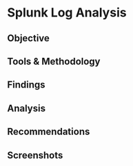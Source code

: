 # Splunk Log Analysis

## Objective

## Tools & Methodology

## Findings

## Analysis

## Recommendations

## Screenshots
